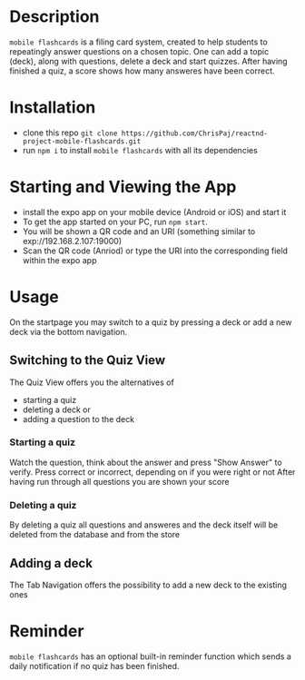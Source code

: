  # Description

`mobile flashcards` is a filing card system, created to help students to repeatingly answer questions on a chosen topic.
One can add a topic (deck), along with questions, delete a deck and start quizzes. 
After having finished a quiz, a score shows how many answeres have been correct.

# Installation

* clone this repo ```git clone https://github.com/ChrisPaj/reactnd-project-mobile-flashcards.git```
* run `npm i` to install `mobile flashcards` with all its dependencies

# Starting and Viewing the App

* install the expo app on your mobile device (Android or iOS) and start it
* To get the app started on your PC, run `npm start`.
* You will be shown a QR code and an URI (something similar to exp://192.168.2.107:19000)
* Scan the QR code (Anriod) or type the URI into the corresponding field within the expo app

# Usage

On the startpage you may switch to a quiz by pressing a deck or add a new deck via the bottom navigation.
## Switching to the Quiz View
The Quiz View offers you the alternatives of 
* starting a quiz
* deleting a deck or 
* adding a question to the deck

### Starting a quiz
Watch the question, think about the answer and press "Show Answer" to verify.
Press correct or incorrect, depending on if you were right or not
After having run through all questions you are shown your score 

### Deleting a quiz
By deleting a quiz all questions and answeres and the deck itself will be deleted from the database and from the store

## Adding a deck
The Tab Navigation offers the possibility to add a new deck to the existing ones

# Reminder
`mobile flashcards` has an optional built-in reminder function which sends a daily notification if no quiz has been finished. 

